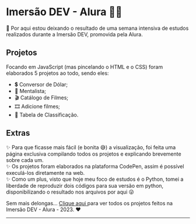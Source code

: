 # Imersão DEV - Alura 👩‍💻

📌 Por aqui estou deixando o resultado de uma semana intensiva de estudos realizados durante a Imersão DEV, promovida pela Alura. 

## Projetos

Focando em JavaScript (mas pincelando o HTML e o CSS) foram elaborados 5 projetos ao todo, sendo eles:

- 💲 Conversor de Dólar;
- 🔮 Mentalista;
- 🎬 Catálogo de Filmes;
- 🎞 Adicione filmes;
- 🎲 Tabela de Classificação.

## Extras

✨ Para que ficasse mais fácil (e bonita 😅) a visualização, foi feita uma página exclusiva compilando todos os projetos e explicando brevemente sobre cada um.  
✨ Os projetos foram elaborados na plataforma CodePen, assim é possível execulá-los diretamente na web.  
✨ Como um plus, visto que hoje meu foco de estudos é o Python, tomei a liberdade de reproduzir dois códigos para sua versão em python, disponibilizando o resultado nos arquivos por aqui 😜

Sem mais delongas... <a href = "https://carlaandrali.github.io/imersao_dev/"> Clique aqui </a> para ver todos os projetos feitos na Imersão DEV - Alura - 2023. ❤

_____________________________________________________________________________________________________________________________________________________________________________


